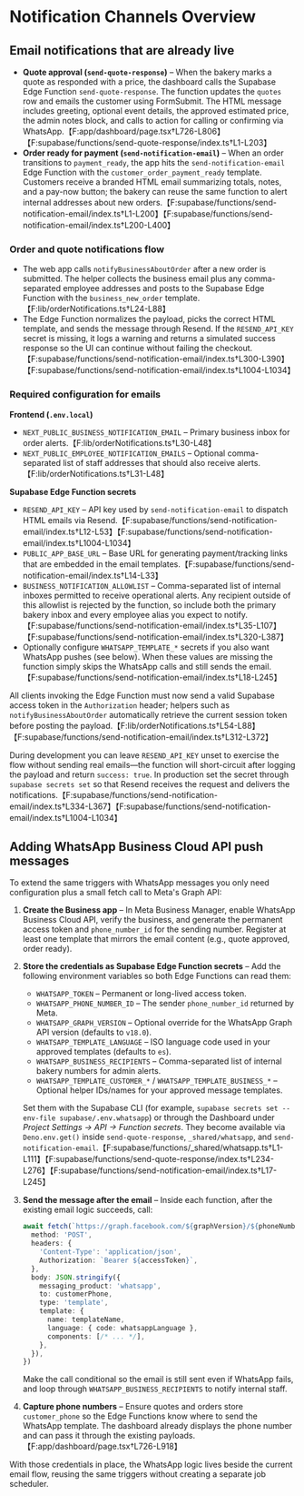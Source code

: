 # Notification Channels Overview

## Email notifications that are already live
- **Quote approval (`send-quote-response`)** – When the bakery marks a quote as responded with a price, the dashboard calls the Supabase Edge Function `send-quote-response`. The function updates the `quotes` row and emails the customer using FormSubmit. The HTML message includes greeting, optional event details, the approved estimated price, the admin notes block, and calls to action for calling or confirming via WhatsApp.【F:app/dashboard/page.tsx†L726-L806】【F:supabase/functions/send-quote-response/index.ts†L1-L203】
- **Order ready for payment (`send-notification-email`)** – When an order transitions to `payment_ready`, the app hits the `send-notification-email` Edge Function with the `customer_order_payment_ready` template. Customers receive a branded HTML email summarizing totals, notes, and a pay-now button; the bakery can reuse the same function to alert internal addresses about new orders.【F:supabase/functions/send-notification-email/index.ts†L1-L200】【F:supabase/functions/send-notification-email/index.ts†L200-L400】

### Order and quote notifications flow
- The web app calls `notifyBusinessAboutOrder` after a new order is submitted. The helper collects the business email plus any comma-separated employee addresses and posts to the Supabase Edge Function with the `business_new_order` template.【F:lib/orderNotifications.ts†L24-L88】
- The Edge Function normalizes the payload, picks the correct HTML template, and sends the message through Resend. If the `RESEND_API_KEY` secret is missing, it logs a warning and returns a simulated success response so the UI can continue without failing the checkout.【F:supabase/functions/send-notification-email/index.ts†L300-L390】【F:supabase/functions/send-notification-email/index.ts†L1004-L1034】

### Required configuration for emails
**Frontend (`.env.local`)**
- `NEXT_PUBLIC_BUSINESS_NOTIFICATION_EMAIL` – Primary business inbox for order alerts.【F:lib/orderNotifications.ts†L30-L48】
- `NEXT_PUBLIC_EMPLOYEE_NOTIFICATION_EMAILS` – Optional comma-separated list of staff addresses that should also receive alerts.【F:lib/orderNotifications.ts†L31-L48】

**Supabase Edge Function secrets**
- `RESEND_API_KEY` – API key used by `send-notification-email` to dispatch HTML emails via Resend.【F:supabase/functions/send-notification-email/index.ts†L12-L53】【F:supabase/functions/send-notification-email/index.ts†L1004-L1034】
- `PUBLIC_APP_BASE_URL` – Base URL for generating payment/tracking links that are embedded in the email templates.【F:supabase/functions/send-notification-email/index.ts†L14-L33】
- `BUSINESS_NOTIFICATION_ALLOWLIST` – Comma-separated list of internal inboxes permitted to receive operational alerts. Any recipient outside of this allowlist is rejected by the function, so include both the primary bakery inbox and every employee alias you expect to notify.【F:supabase/functions/send-notification-email/index.ts†L35-L107】【F:supabase/functions/send-notification-email/index.ts†L320-L387】
- Optionally configure `WHATSAPP_TEMPLATE_*` secrets if you also want WhatsApp pushes (see below). When these values are missing the function simply skips the WhatsApp calls and still sends the email.【F:supabase/functions/send-notification-email/index.ts†L18-L245】

All clients invoking the Edge Function must now send a valid Supabase access token in the `Authorization` header; helpers such as `notifyBusinessAboutOrder` automatically retrieve the current session token before posting the payload.【F:lib/orderNotifications.ts†L54-L88】【F:supabase/functions/send-notification-email/index.ts†L312-L372】

During development you can leave `RESEND_API_KEY` unset to exercise the flow without sending real emails—the function will short-circuit after logging the payload and return `success: true`. In production set the secret through `supabase secrets set` so that Resend receives the request and delivers the notifications.【F:supabase/functions/send-notification-email/index.ts†L334-L367】【F:supabase/functions/send-notification-email/index.ts†L1004-L1034】

## Adding WhatsApp Business Cloud API push messages
To extend the same triggers with WhatsApp messages you only need configuration plus a small fetch call to Meta's Graph API:

1. **Create the Business app** – In Meta Business Manager, enable WhatsApp Business Cloud API, verify the business, and generate the permanent access token and `phone_number_id` for the sending number. Register at least one template that mirrors the email content (e.g., quote approved, order ready).
2. **Store the credentials as Supabase Edge Function secrets** – Add the following environment variables so both Edge Functions can read them:
   - `WHATSAPP_TOKEN` – Permanent or long-lived access token.
   - `WHATSAPP_PHONE_NUMBER_ID` – The sender `phone_number_id` returned by Meta.
   - `WHATSAPP_GRAPH_VERSION` – Optional override for the WhatsApp Graph API version (defaults to `v18.0`).
   - `WHATSAPP_TEMPLATE_LANGUAGE` – ISO language code used in your approved templates (defaults to `es`).
   - `WHATSAPP_BUSINESS_RECIPIENTS` – Comma-separated list of internal bakery numbers for admin alerts.
   - `WHATSAPP_TEMPLATE_CUSTOMER_*` / `WHATSAPP_TEMPLATE_BUSINESS_*` – Optional helper IDs/names for your approved message templates.

   Set them with the Supabase CLI (for example, `supabase secrets set --env-file supabase/.env.whatsapp`) or through the Dashboard under *Project Settings → API → Function secrets*. They become available via `Deno.env.get()` inside `send-quote-response`, `_shared/whatsapp`, and `send-notification-email`.【F:supabase/functions/_shared/whatsapp.ts†L1-L111】【F:supabase/functions/send-quote-response/index.ts†L234-L276】【F:supabase/functions/send-notification-email/index.ts†L17-L245】
3. **Send the message after the email** – Inside each function, after the existing email logic succeeds, call:
   ```ts
   await fetch(`https://graph.facebook.com/${graphVersion}/${phoneNumberId}/messages`, {
     method: 'POST',
     headers: {
       'Content-Type': 'application/json',
       Authorization: `Bearer ${accessToken}`,
     },
     body: JSON.stringify({
       messaging_product: 'whatsapp',
       to: customerPhone,
       type: 'template',
       template: {
         name: templateName,
         language: { code: whatsappLanguage },
         components: [/* ... */],
       },
     }),
   })
   ```
   Make the call conditional so the email is still sent even if WhatsApp fails, and loop through `WHATSAPP_BUSINESS_RECIPIENTS` to notify internal staff.
4. **Capture phone numbers** – Ensure quotes and orders store `customer_phone` so the Edge Functions know where to send the WhatsApp template. The dashboard already displays the phone number and can pass it through the existing payloads.【F:app/dashboard/page.tsx†L726-L918】

With those credentials in place, the WhatsApp logic lives beside the current email flow, reusing the same triggers without creating a separate job scheduler.
